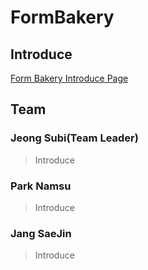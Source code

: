 # FormBakery

## Introduce

[Form Bakery Introduce Page](https://github.com/codestates/FormBakery/wiki)

## Team

### Jeong Subi(Team Leader)
> Introduce

### Park Namsu
> Introduce

### Jang SaeJin
> Introduce
